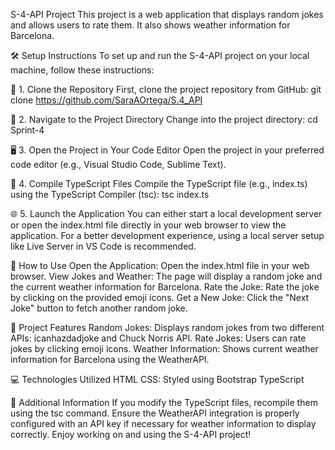 S-4-API Project
This project is a web application that displays random jokes and allows users to rate them. It also shows weather information for Barcelona.

🛠️ Setup Instructions
To set up and run the S-4-API project on your local machine, follow these instructions:

🚀 1. Clone the Repository
First, clone the project repository from GitHub: git clone https://github.com/SaraAOrtega/S.4_API

📂 2. Navigate to the Project Directory
Change into the project directory: cd Sprint-4

🖥️ 3. Open the Project in Your Code Editor
Open the project in your preferred code editor (e.g., Visual Studio Code, Sublime Text).

🔨 4. Compile TypeScript Files
Compile the TypeScript file (e.g., index.ts) using the TypeScript Compiler (tsc): tsc index.ts

🌐 5. Launch the Application
You can either start a local development server or open the index.html file directly in your web browser to view the application. For a better development experience, using a local server setup like Live Server in VS Code is recommended.

🚀 How to Use
Open the Application: Open the index.html file in your web browser.
View Jokes and Weather: The page will display a random joke and the current weather information for Barcelona.
Rate the Joke: Rate the joke by clicking on the provided emoji icons.
Get a New Joke: Click the "Next Joke" button to fetch another random joke.

🔧 Project Features
Random Jokes: Displays random jokes from two different APIs: icanhazdadjoke and Chuck Norris API.
Rate Jokes: Users can rate jokes by clicking emoji icons.
Weather Information: Shows current weather information for Barcelona using the WeatherAPI.

💻 Technologies Utilized
HTML
CSS: Styled using Bootstrap
TypeScript

📄 Additional Information
If you modify the TypeScript files, recompile them using the tsc command.
Ensure the WeatherAPI integration is properly configured with an API key if necessary for weather information to display correctly.
Enjoy working on and using the S-4-API project!
